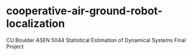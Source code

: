 # cooperative-air-ground-robot-localization
CU Boulder ASEN 5044 Statistical Estimation of Dynamical Systems Final Project
